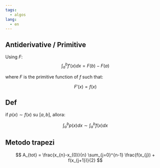 ```yaml
---
tags:
  - algos
lang:
  - en
---
```


## Antiderivative / Primitive

Using $F$:
$$
\int_{a}^b f'(x)dx = F(b) - F(a)
$$

where $F$ is the primitive function of $f$ such that:

$$
F'(x) = f(x)
$$

## Def

if $p(x) \sim f(x)$ su $[a, b]$, allora:

$$
\int_{a}^b p(x)dx \sim \int_{a}^b f(x)dx
$$

## Metodo trapezi

$$
A_{tot} = \frac{x_{n}-x_{0}}{n} \sum_{j=0}^{n-1} \frac{f(x_{j}) + f(x_{j+1})}{2}
$$

